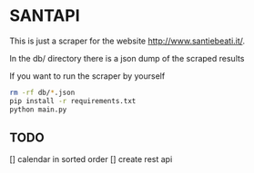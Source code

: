 # SANTAPI

This is just a scraper for the website <http://www.santiebeati.it/>.

In the db/ directory there is a json dump of the scraped results

If you want to run the scraper by yourself

```bash
rm -rf db/*.json
pip install -r requirements.txt
python main.py
```

## TODO

[] calendar in sorted order
[] create rest api
